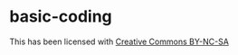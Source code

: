 # basic-coding

This has been licensed with [Creative Commons BY-NC-SA](https://creativecommons.org/licenses/by-nc-sa/4.0/legalcode)
